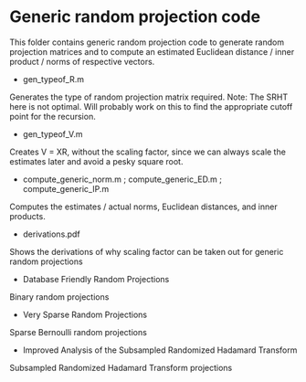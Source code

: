 # Generic random projection code

This folder contains generic random projection code to generate random projection matrices and to compute an estimated Euclidean distance / inner product / norms of respective vectors.

-  gen_typeof_R.m

Generates the type of random projection matrix required. Note: The SRHT here is not optimal. Will probably work on this to find the appropriate cutoff point for the recursion.

- gen_typeof_V.m

Creates V = XR, without the scaling factor, since we can always scale the estimates later and avoid a pesky square root.

- compute_generic_norm.m ; compute_generic_ED.m ; compute_generic_IP.m

Computes the estimates / actual norms, Euclidean distances, and inner products. 

- derivations.pdf

Shows the derivations of why scaling factor can be taken out for generic random projections

- Database Friendly Random Projections 

Binary random projections

- Very Sparse Random Projections

Sparse Bernoulli random projections

- Improved Analysis of the Subsampled Randomized Hadamard Transform

Subsampled Randomized Hadamard Transform projections